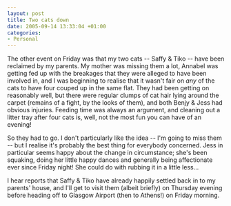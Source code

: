 ```yaml
---
layout: post
title: Two cats down
date: 2005-09-14 13:33:04 +01:00
categories:
- Personal
---
```

The other event on Friday was that my two cats -- Saffy &amp; Tiko -- have been reclaimed by my parents.  My mother was missing them a lot, Annabel was getting fed up with the breakages that they were alleged to have been involved in, and I was beginning to realise that it wasn't fair on <em>any</em> of the cats to have four couped up in the same flat.  They had been getting on reasonably well, but there were regular clumps of cat hair lying around the carpet (remains of a fight, by the looks of them), and both Benjy &amp; Jess had obvious injuries.  Feeding time was always an argument, and cleaning out a litter tray after four cats is, well, not the most fun you can have of an evening!

So they had to go.  I don't particularly like the idea -- I'm going to miss them -- but I realise it's probably the best thing for everybody concerned.  Jess in particular seems happy about the change in circumstance; she's been squaking, doing her little happy dances and generally being affectionate ever since Friday night!  She could do with rubbing it in a little less...

I hear reports that Saffy &amp; Tiko have already happily settled back in to my parents' house, and I'll get to visit them (albeit briefly) on Thursday evening before heading off to Glasgow Airport (then to Athens!) on Friday morning.
